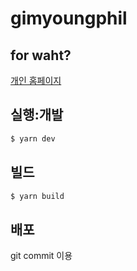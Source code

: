 # gimyoungphil

## for waht?
[개인 홈페이지](https://gimyoungphil.github.io/)

## 실행:개발
```sh
$ yarn dev
```

## 빌드
```sh
$ yarn build
```

## 배포
git commit 이용
